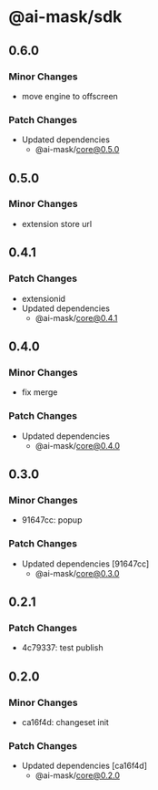 # @ai-mask/sdk

## 0.6.0

### Minor Changes

- move engine to offscreen

### Patch Changes

- Updated dependencies
  - @ai-mask/core@0.5.0

## 0.5.0

### Minor Changes

- extension store url

## 0.4.1

### Patch Changes

- extensionid
- Updated dependencies
  - @ai-mask/core@0.4.1

## 0.4.0

### Minor Changes

- fix merge

### Patch Changes

- Updated dependencies
  - @ai-mask/core@0.4.0

## 0.3.0

### Minor Changes

- 91647cc: popup

### Patch Changes

- Updated dependencies [91647cc]
  - @ai-mask/core@0.3.0

## 0.2.1

### Patch Changes

- 4c79337: test publish

## 0.2.0

### Minor Changes

- ca16f4d: changeset init

### Patch Changes

- Updated dependencies [ca16f4d]
  - @ai-mask/core@0.2.0
